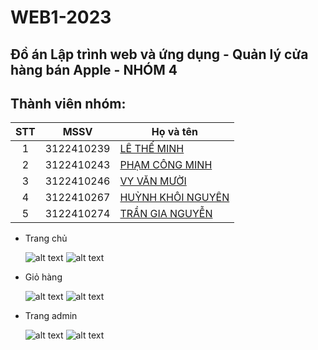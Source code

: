 # WEB1-2023

## Đồ án Lập trình web và ứng dụng - Quản lý cửa hàng bán Apple - NHÓM 4

## Thành viên nhóm:

| STT |    MSSV    | Họ và tên                                                            |
| :-: | :--------: | -------------------------------------------------------------------- |
|  1  | 3122410239 | [LÊ THẾ MINH ](https://www.facebook.com/minh.lethe.186590)           |
|  2  | 3122410243 | [PHẠM CÔNG MINH ]()                                                  |
|  3  | 3122410246 | [VY VĂN MƯỜI ](https://www.facebook.com/domuoigghh?mibextid=JRoKGi)  |
|  4  | 3122410267 | [HUỲNH KHÔI NGUYÊN ](https://www.facebook.com/nguyen.huynhkhoi.6921) |
|  5  | 3122410274 | [TRẦN GIA NGUYỄN ](https://www.facebook.com/RemChanCute/)            |

-   Trang chủ

    ![alt text](./Figma_Giaodien/Home/0001.jpg)
    ![alt text](./Figma_Giaodien/Home/0002.jpg)

-   Giỏ hàng

    ![alt text](./Figma_Giaodien/Cart/0007.jpg)
    ![alt text](./Figma_Giaodien/Cart/0009.jpg)

-   Trang admin

    ![alt text](./Figma_Giaodien/Admin/0012.jpg)
    ![alt text](./Figma_Giaodien/Admin/0013.jpg)
